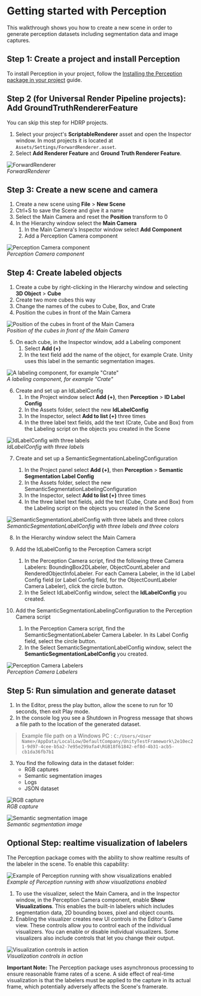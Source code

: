 # Getting started with Perception

This walkthrough shows you how to create a new scene in order to generate perception datasets including segmentation data and image captures.

## Step 1: Create a project and install Perception

To install Perception in your project, follow the [Installing the Perception package in your project](SetupSteps.md) guide. 

## Step 2 (for Universal Render Pipeline projects): Add GroundTruthRendererFeature

You can skip this step for HDRP projects.

1. Select your project's **ScriptableRenderer** asset and open the Inspector window. In most projects it is located at `Assets/Settings/ForwardRenderer.asset`.
2. Select **Add Renderer Feature** and **Ground Truth Renderer Feature**. 

![ForwardRenderer](images/ScriptableRendererStep.png)
<br/>_ForwardRenderer_

## Step 3: Create a new scene and camera

1. Create a new scene using **File** > **New Scene**
2. Ctrl+S to save the Scene and give it a name
3. Select the Main Camera and reset the **Position** transform to 0
4. In the Hierarchy window select the **Main Camera**
   1. In the Main Camera's Inspector window select **Add Component**
   2. Add a Perception Camera component

![Perception Camera component](images/PerceptionCameraFinished.png)
<br/>_Perception Camera component_

## Step 4: Create labeled objects

1. Create a cube by right-clicking in the Hierarchy window and selecting **3D Object** > **Cube**
2. Create two more cubes this way
3. Change the names of the cubes to Cube, Box, and Crate
4. Position the cubes in front of the Main Camera

![Position of the cubes in front of the Main Camera](images/CompletedScene.png)
<br/>_Position of the cubes in front of the Main Camera_

5. On each cube, in the Inspector window, add a Labeling component 
	1. Select **Add (+)**
	2. In the text field add the name of the object, for example Crate. Unity uses this label in the semantic segmentation images. 

![A labeling component, for example "Crate"](images/LabeledObject.png)
<br/>_A labeling component, for example "Crate"_

6. Create and set up an IdLabelConfig
   1. In the Project window select **Add (+)**, then **Perception** > **ID Label Config**
   2. In the Assets folder, select the new **IdLabelConfig**
   3. In the Inspector, select **Add to list (+)** three times
   4. In the three label text fields, add the text (Crate, Cube and Box) from the Labeling script on the objects you created in the Scene

![IdLabelConfig with three labels](images/IDLabelingConfigurationFinished.png)
<br/>_IdLabelConfig with three labels_

7. Create and set up a SemanticSegmentationLabelingConfiguration

   1. In the Project panel select **Add (+)**, then **Perception** > **Semantic Segmentation Label Config**
   2. In the Assets folder, select the new SemanticSegmentationLabelingConfiguration
   3. In the Inspector, select **Add to list (+)** three times
   4. In the three label text fields, add the text (Cube, Crate and Box) from the Labeling script on the objects you created in the Scene

![SemanticSegmentationLabelConfig with three labels and three colors](images/SemanticSegmentationLabelConfig.png)
<br/>_SemanticSegmentationLabelConfig with three labels and three colors_

8. In the Hierarchy window select the Main Camera

9. Add the IdLabelConfig to the Perception Camera script

   1. In the Perception Camera script, find the following three Camera Labelers: BoundingBox2DLabeler, ObjectCountLabeler and RenderedObjectInfoLabeler. For each Camera Labeler, in the Id Label Config field (or Label Config field, for the ObjectCountLabeler Camera Labeler), click the circle button. 
   2. In the Select IdLabelConfig window, select the **IdLabelConfig** you created. 

10. Add the SemanticSegmentationLabelingConfiguration to the Perception Camera script

    1. In the Perception Camera script, find the SemanticSegmentationLabeler Camera Labeler. In its Label Config field, select the circle button. 
    2. In the Select SemanticSegmentationLabelConfig window, select the **SemanticSegmentationLabelConfig** you created. 

![Perception Camera Labelers](images/MainCameraLabelConfig.png)
<br/>_Perception Camera Labelers_


## Step 5: Run simulation and generate dataset

1. In the Editor, press the play button, allow the scene to run for 10 seconds, then exit Play mode.
2. In the console log you see a Shutdown in Progress message that shows a file path to the location of the generated dataset.

> Example file path on a Windows PC : `C:/Users/<User Name>/AppData/LocalLow/DefaultCompany/UnityTestFramework\2e10ec21-9d97-4cee-b5a2-7e95e299afa4\RGB18f61842-ef8d-4b31-acb5-cb1da36fb7b1`

3. You find the following data in the dataset folder:
   - RGB captures
   - Semantic segmentation images
   - Logs
   - JSON dataset

![RGB capture](images/rgb_2.png)
<br/>_RGB capture_

![Semantic segmentation image](images/segmentation_2.png)
<br/>_Semantic segmentation image_

## Optional Step: realtime visualization of labelers

The Perception package comes with the ability to show realtime results of the labeler in the scene. To enable this capability:

![Example of Perception running with show visualizations enabled](images/visualized.png)
<br/>_Example of Perception running with show visualizations enabled_

1. To use the visualizer, select the Main Camera, and in the Inspector window, in the Perception Camera component, enable **Show Visualizations**. This enables the built-in labelers which includes segmentation data, 2D bounding boxes, pixel and object counts.
2. Enabling the visualizer creates new UI controls in the Editor's Game view. These controls allow you to control each of the individual visualizers. You can enable or disable individual visualizers. Some visualizers also include controls that let you change their output. 

![Visualization controls in action](images/controls.gif)
<br/>_Visualization controls in action_

**Important Note:** The Perception package uses asynchronous processing to ensure reasonable frame rates of a scene. A side effect of real-time visualization is that the labelers must be applied to the capture in its actual frame, which potentially adversely affects the Scene's framerate.